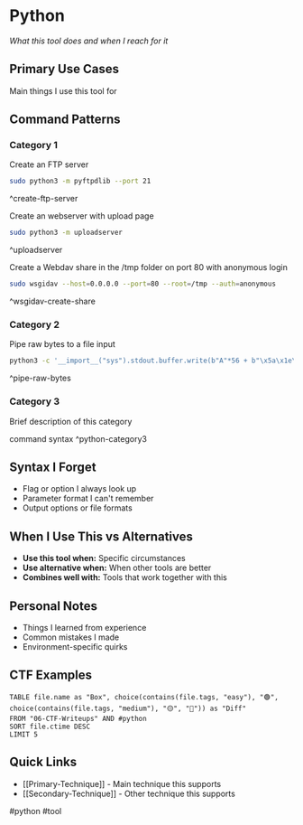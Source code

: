 # Python

_What this tool does and when I reach for it_

## Primary Use Cases

Main things I use this tool for

## Command Patterns

### Category 1

Create an FTP server
```bash
sudo python3 -m pyftpdlib --port 21
```
^create-ftp-server

Create an webserver with upload page
```bash
sudo python3 -m uploadserver
```
^uploadserver

Create a Webdav share in the /tmp folder on port 80 with anonymous login
```bash
sudo wsgidav --host=0.0.0.0 --port=80 --root=/tmp --auth=anonymous 
```
^wsgidav-create-share


### Category 2

Pipe raw bytes to a file input
```bash
python3 -c '__import__("sys").stdout.buffer.write(b"A"*56 + b"\x5a\x1e\x3c\x5a\x00\x00\x00\x00")' | /challenge/binary-exploitation-var-control 
```
^pipe-raw-bytes

### Category 3

Brief description of this category

command syntax ^python-category3

## Syntax I Forget

- Flag or option I always look up
- Parameter format I can't remember
- Output options or file formats

## When I Use This vs Alternatives

- **Use this tool when:** Specific circumstances
- **Use alternative when:** When other tools are better
- **Combines well with:** Tools that work together with this

## Personal Notes

- Things I learned from experience
- Common mistakes I made
- Environment-specific quirks

## CTF Examples

```dataview
TABLE file.name as "Box", choice(contains(file.tags, "easy"), "🟢", choice(contains(file.tags, "medium"), "🟡", "🔴")) as "Diff"
FROM "06-CTF-Writeups" AND #python
SORT file.ctime DESC
LIMIT 5
```

## Quick Links

- [[Primary-Technique]] - Main technique this supports
- [[Secondary-Technique]] - Other technique this supports

#python #tool